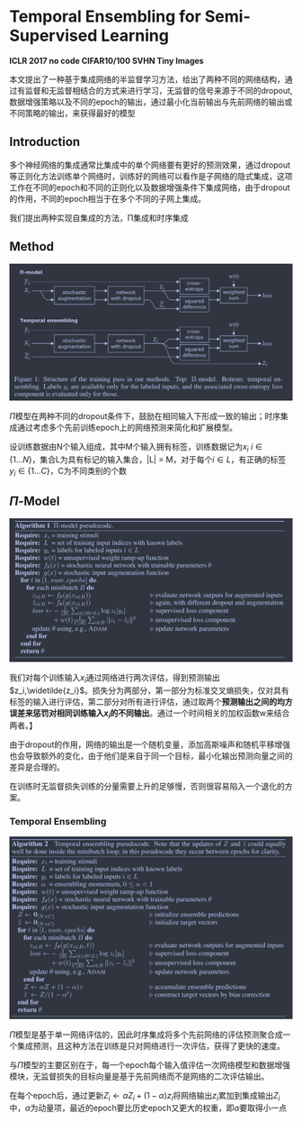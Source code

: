 # Temporal Ensembling for Semi-Supervised Learning

**ICLR 2017	no code 	CIFAR10/100  SVHN  Tiny Images**

本文提出了一种基于集成网络的半监督学习方法，给出了两种不同的网络结构，通过有监督和无监督相结合的方式来进行学习，无监督的信号来源于不同的dropout,数据增强策略以及不同的epoch的输出，通过最小化当前输出与先前网络的输出或不同策略的输出，来获得最好的模型

## Introduction 

多个神经网络的集成通常比集成中的单个网络要有更好的预测效果，通过dropout等正则化方法训练单个网络时，训练好的网络可以看作是子网络的隐式集成，这项工作在不同的epoch和不同的正则化以及数据增强条件下集成网络，由于dropout的作用，不同的epoch相当于在多个不同的子网上集成。

我们提出两种实现自集成的方法，Π集成和时序集成

## Method

![image-20240324144254399](imgs/image-20240324144254399.png)

$\Pi$模型在两种不同的dropout条件下，鼓励在相同输入下形成一致的输出；时序集成通过考虑多个先前训练epoch上的网络预测来简化和扩展模型。

设训练数据由N个输入组成，其中M个输入拥有标签，训练数据记为$x_i \ i\in\{ 1 ... N \}$，集合L为具有标记的输入集合，|L| = M，对于每个$i\in L$，有正确的标签$y_i \in \{1...C\}$，C为不同类别的个数



## $\Pi$-Model

![image-20240324144335579](imgs/image-20240324144335579.png)

我们对每个训练输入$x_i$通过网络进行两次评估，得到预测输出$z_i,\widetilde{z_i}$。损失分为两部分，第一部分为标准交叉熵损失，仅对具有标签的输入进行评估，第二部分对所有进行评估，通过取两个**预测输出之间的均方误差来惩罚对相同训练输入$x_i$的不同输出**。通过一个时间相关的加权函数w来结合两者。】

由于dropout的作用，网络的输出是一个随机变量，添加高斯噪声和随机平移增强也会导致额外的变化，由于他们是来自于同一个目标，最小化输出预测向量之间的差异是合理的。

在训练时无监督损失训练的分量需要上升的足够慢，否则很容易陷入一个退化的方案。



### Temporal Ensembling

![image-20240324144432240](imgs/image-20240324144432240.png)

$\Pi$模型是基于单一网络评估的，因此时序集成将多个先前网络的评估预测聚合成一个集成预测，且这种方法在训练是只对网络进行一次评估，获得了更快的速度。

与$\Pi$模型的主要区别在于，每一个epoch每个输入值评估一次网络模型和数据增强模块，无监督损失的目标向量是基于先前网络而不是网络的二次评估输出。

在每个epoch后，通过更新$Z_i \leftarrow \alpha Z_i+(1-\alpha)z_i$将网络输出$z_i$累加到集成输出$Z_i$中，$\alpha$为动量项，最近的epoch要比历史epoch又更大的权重，即$\alpha$要取得小一点